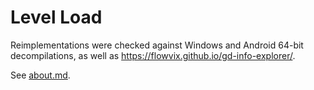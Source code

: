 # Level Load

Reimplementations were checked against Windows and Android 64-bit decompilations, as well as <https://flowvix.github.io/gd-info-explorer/>.

See [about.md](./about.md).
